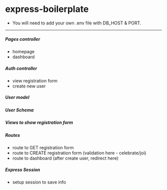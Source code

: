 # express-boilerplate

- You will need to add your own .env file with DB_HOST & PORT.
<!-- - Push commit: git push ellie -->

---
##### Pages controller
- homepage
- dashboard

##### Auth controller
- view registration form
- create new user

##### User model
##### User Schema

##### Views to show registration form

##### Routes
- route to GET registration form
- route to CREATE registration form (validation here - celebrate/joi)
- route to dashboard (after create user, redirect here)


##### Express Session
- setup session to save info

